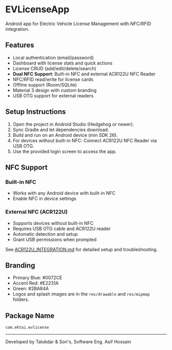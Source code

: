 # EVLicenseApp

Android app for Electric Vehicle License Management with NFC/RFID integration.

## Features
- Local authentication (email/password)
- Dashboard with license stats and quick actions
- License CRUD (add/edit/delete/search)
- **Dual NFC Support**: Built-in NFC and external ACR122U NFC Reader
- NFC/RFID read/write for license cards
- Offline support (Room/SQLite)
- Material 3 design with custom branding
- USB OTG support for external readers

## Setup Instructions
1. Open the project in Android Studio (Hedgehog or newer).
2. Sync Gradle and let dependencies download.
3. Build and run on an Android device (min SDK 26).
4. For devices without built-in NFC: Connect ACR122U NFC Reader via USB OTG.
5. Use the provided login screen to access the app.

## NFC Support
### Built-in NFC
- Works with any Android device with built-in NFC
- Enable NFC in device settings

### External NFC (ACR122U)
- Supports devices without built-in NFC
- Requires USB OTG cable and ACR122U reader
- Automatic detection and setup
- Grant USB permissions when prompted

See [ACR122U_INTEGRATION.md](ACR122U_INTEGRATION.md) for detailed setup and troubleshooting.

## Branding
- Primary Blue: #0072CE
- Accent Red: #E2231A
- Green: #2BA84A
- Logos and splash images are in the `res/drawable` and `res/mipmap` folders.

## Package Name
`com.ektai.evlicense`

---
Developed by Talukdar & Son's, Software Eng. Asif Hossain 